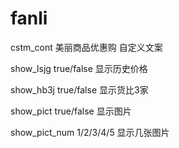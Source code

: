 # fanli
cstm_cont    美丽商品优惠购                 自定义文案

show_lsjg    true/false                     显示历史价格

show_hb3j    true/false                     显示货比3家

show_pict    true/false                     显示图片

show_pict_num 1/2/3/4/5                     显示几张图片
